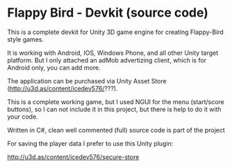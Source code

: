 Flappy Bird - Devkit (source code)
=================

This is a complete devkit for Unity 3D game engine for creating Flappy-Bird style games.

It is working with Android, IOS, Windows Phone, and all other Unity target platform. But I only attached an adMob advertizing client, which is for Android only, you can add more.

The application can be purchased via Unity Asset Store (http://u3d.as/content/icedev576/???).

This is a complete working game, but I used NGUI for the menu (start/score buttons), so I can not include it in this project, but there is help to do it with your code.

Written in C#, clean well commented (full) source code is part of the project

For saving the player data I prefer to use this Unity plugin:

http://u3d.as/content/icedev576/secure-store
